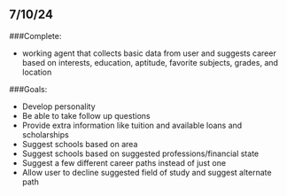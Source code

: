 ## 7/10/24

###Complete:
- working agent that collects basic data from user and suggests career based on interests, education, aptitude, favorite subjects, grades, and location

###Goals:
- Develop personality
- Be able to take follow up questions
- Provide extra information like tuition and available loans and scholarships
- Suggest schools based on area
- Suggest schools based on suggested professions/financial state
- Suggest a few different career paths instead of just one
- Allow user to decline suggested field of study and suggest alternate path
